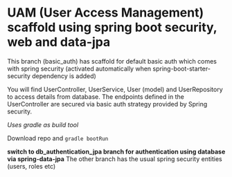 # UAM (User Access Management) scaffold using spring boot security, web and data-jpa

This branch (basic_auth) has scaffold for default basic auth which comes with spring security (activated automatically when spring-boot-starter-security dependency is added)

You will find UserController, UserService, User (model) and UserRepository to access details from database. The endpoints defined in the UserController are secured via basic auth strategy provided by Spring security.

*Uses gradle as build tool*

Download repo and `gradle bootRun`

**switch to db_authentication_jpa branch for authentication using database via spring-data-jpa**
The other branch has the usual spring security entities (users, roles etc)
